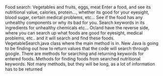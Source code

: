 Food search:
Vegetables and fruits, eggs,  meat
Enter a food, and see its nutritional value, calories, protein…, whether its good for your eyesight, blood sugar, certain medical problems, etc… 
See if the food has any unhealthy components or why its bad for you. Search keywords in its ingredients for unhealthy chemicals etc… 
Or/and have the reverse side, where you can search up what foods are good for eyesight, medical problems, etc.. and it will search and find these foods. 
VegetableSearch.java class where the main method is in. 
New Java is going to be finding out how to return values that the code will search through google. 
There are methods for searching and returning keywords for entered foods. Methods for finding foods from searched nutritional keywords.
Not many methods, but they will be long, as a lot of information has to be returned
